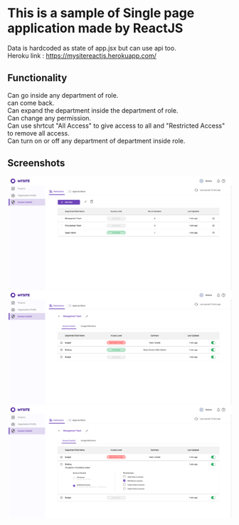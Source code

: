 # This is a sample of Single page application made by ReactJS

Data is hardcoded as state of app.jsx but can use api too. <br>
Heroku link : https://mysitereactjs.herokuapp.com/

## Functionality

Can go inside any department of role. <br>
can come back. <br>
Can expand the department inside the department of role. <br>
Can change any permission. <br>
Can use shrtcut "All Access" to give access to all and "Restricted Access" to remove all access. <br>
Can turn on or off any department of department inside role. <br>

## Screenshots

![img1](screenshots/img1.png) 
<br>
![img2](screenshots/img2.png) 
<br>
![img3](screenshots/img3.png) 
